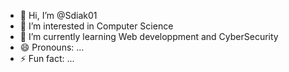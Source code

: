 - 👋 Hi, I’m @Sdiak01
- 👀 I’m interested in Computer Science
- 🌱 I’m currently learning Web developpment and CyberSecurity
- 😄 Pronouns: ...
- ⚡ Fun fact: ...

<!---
Sdiak01/Sdiak01 is a ✨ special ✨ repository because its `README.md` (this file) appears on your GitHub profile.
You can click the Preview link to take a look at your changes.
--->
